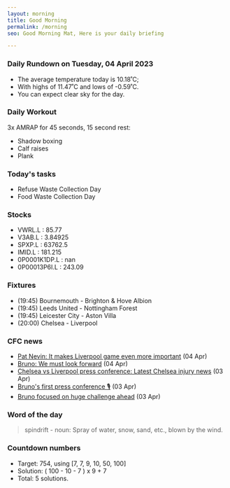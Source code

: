```yaml
---
layout: morning
title: Good Morning
permalink: /morning
seo: Good Morning Mat, Here is your daily briefing

---
```


<!-- weather_marker starts -->
### Daily Rundown on Tuesday, 04 April 2023

- The average temperature today is 10.18˚C;
- With highs of 11.47˚C and lows of -0.59˚C.
- You can expect clear sky for the day.

<!-- weather_marker ends -->

### Daily Workout
<!-- workout_marker starts -->
3x AMRAP for 45 seconds, 15 second rest:

- Shadow boxing
- Calf raises
- Plank

<!-- workout_marker ends -->

### Today's tasks
<!-- task_marker starts -->
- Refuse Waste Collection Day
- Food Waste Collection Day

<!-- task_marker ends -->

### Stocks

<!-- stocks_marker starts -->

- VWRL.L : 85.77
- V3AB.L : 3.84925
- SPXP.L : 63762.5
- IMID.L : 181.215
- 0P0001K1DP.L : nan
- 0P00013P6I.L : 243.09

<!-- stocks_marker ends -->

### Fixtures

<!-- sports_marker starts -->

<ul>
<li>(19:45) Bournemouth - Brighton & Hove Albion</li>
<li>(19:45) Leeds United - Nottingham Forest</li>
<li>(19:45) Leicester City - Aston Villa</li>
<li>(20:00) Chelsea - Liverpool</li>
</ul>

<!-- sports_marker ends -->

### CFC news

<!-- cfc_marker starts -->
- [Pat Nevin: It makes Liverpool game even more important](https://chelseafc.com/en/news/article/pat-nevin-it-makes-liverpool-game-even-more-important) (04 Apr)
- [Bruno: We must look forward](https://chelseafc.com/en/news/article/bruno-we-must-look-forward) (04 Apr)
- [Chelsea vs Liverpool press conference: Latest Chelsea injury news](https://chelseafc.com/en/news/article/chelsea-vs-liverpool-press-conference-latest-chelsea-injury-news) (03 Apr)
- [Bruno's first press conference 🎙](https://chelseafc.com/en/video/press-conference-03-04-2023) (03 Apr)
- [Bruno focused on huge challenge ahead](https://chelseafc.com/en/news/article/bruno-focused-on-huge-challenge-ahead) (03 Apr)

<!-- cfc_marker ends -->

### Word of the day
<!-- word_marker starts -->

 > spindrift - noun: Spray of water, snow, sand, etc., blown by the wind.

<!-- word_marker ends -->

### Countdown numbers
<!-- game_marker starts -->

- Target: 754, using [7, 7, 9, 10, 50, 100]
- Solution: ( 100 - 10 - 7 ) x 9 + 7
- Total: 5 solutions.

<!-- game_marker ends -->

